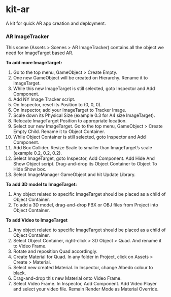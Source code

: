 # kit-ar
A kit for quick AR app creation and deployment. 

### AR ImageTracker
This scene (Assets > Scenes > AR ImageTracker) contains all the object we need for
ImageTarget based AR.


**To add more ImageTarget:**
1. Go to the top menu, GameObject > Create Empty.
2. One new GameObject will be created on Hierarchy. Rename it to ImageTarget.
3. While this new ImageTarget is still selected, goto Inspector and Add Component.
4. Add NY Image Tracker script.
5. On Inspector, reset its Position to (0, 0, 0).
6. On Inspector, add your ImageTarget to Tracker Image.
7. Scale down its Physical Size (example 0.3 for A4 size ImageTarget).
8. Relocate ImageTarget Position to appropriate location.
9. Select our new ImageTarget. Go to the top menu, GameObject > Create Empty Child. Rename it to Object Container.
10. While Object Container is still selected, goto Inspector and Add Component.
11. Add Box Collider. Resize Scale to smaller than ImageTarget’s scale (example 0.2, 0.2, 0.2).
12. Select ImageTarget, goto Inspector, Add Component. Add Hide And Show Object script. Drag-and-drop its Object Container to Object To Hide Show box.
13. Select ImageManager GameObject and hit Update Library.

**To add 3D model to ImageTarget:**
1. Any object related to specific ImageTarget should be placed as a child of Object
Container.
2. To add a 3D model, drag-and-drop FBX or OBJ files from Project into Object Container.


**To add Video to ImageTarget**
1. Any object related to specific ImageTarget should be placed as a child of Object
Container.
2. Select Object Container, right-click > 3D Object > Quad. And rename it to Video Frame.
3. Rotate and reposition Quad accordingly.
4. Create Material for Quad. In any folder in Project, click on Assets > Create > Material.
5. Select new created Material. In Inspector, change Albedo colour to black.
6. Drag-and-drop this new Material onto Video Frame.
7. Select Video Frame. In Inspector, Add Component. Add Video Player and select your video file. Remain Render Mode as Material Override.
